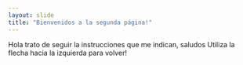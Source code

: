 ```yaml
---
layout: slide
title: "Bienvenidos a la segunda página!"
---
```

Hola trato de seguir la instrucciones que me indican, saludos
Utiliza la flecha hacia la izquierda para volver!
